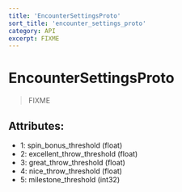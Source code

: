 ```yaml
---
title: 'EncounterSettingsProto'
sort_title: 'encounter_settings_proto'
category: API
excerpt: FIXME
---
```


# EncounterSettingsProto

> FIXME

## Attributes:

- 1: spin_bonus_threshold (float)
- 2: excellent_throw_threshold (float)
- 3: great_throw_threshold (float)
- 4: nice_throw_threshold (float)
- 5: milestone_threshold (int32)
